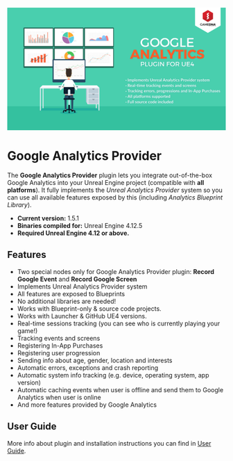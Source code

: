 ![Splash](Resources/Splash.png)

# Google Analytics Provider

The **Google Analytics Provider** plugin lets you integrate out-of-the-box Google Analytics into your Unreal Engine project (compatible with **all platforms**). It fully implements the *Unreal Analytics Provider* system so you can use all available features exposed by this (including *Analytics Blueprint Library*).

* **Current version:** 1.5.1
* **Binaries compiled for:** Unreal Engine 4.12.5
* **Required Unreal Engine 4.12 or above.**

## Features
* Two special nodes only for Google Analytics Provider plugin: **Record Google Event** and **Record Google Screen**
* Implements Unreal Analytics Provider system
* All features are exposed to Blueprints
* No additional libraries are needed!
* Works with Blueprint-only & source code projects.
* Works with Launcher & GitHub UE4 versions.
* Real-time sessions tracking (you can see who is currently playing your game!)
* Tracking events and screens
* Registering In-App Purchases
* Registering user progression 
* Sending info about age, gender, location and interests
* Automatic errors, exceptions and crash reporting
* Automatic system info tracking (e.g. device, operating system, app version)
* Automatic caching events when user is offline and send them to Google Analytics when user is online
* And more features provided by Google Analytics

## User Guide
More info about plugin and installation instructions you can find in [User Guide](Documentation/GoogleAnalytics_UserGuide.pdf).
